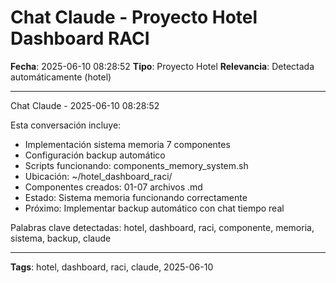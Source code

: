 # Chat Claude - Proyecto Hotel Dashboard RACI
**Fecha**: 2025-06-10 08:28:52
**Tipo**: Proyecto Hotel
**Relevancia**: Detectada automáticamente (hotel)

---

Chat Claude - 2025-06-10 08:28:52

Esta conversación incluye:
- Implementación sistema memoria 7 componentes
- Configuración backup automático
- Scripts funcionando: components_memory_system.sh
- Ubicación: ~/hotel_dashboard_raci/
- Componentes creados: 01-07 archivos .md
- Estado: Sistema memoria funcionando correctamente
- Próximo: Implementar backup automático con chat tiempo real

Palabras clave detectadas: hotel, dashboard, raci, componente, memoria, sistema, backup, claude

---

**Tags**: hotel, dashboard, raci, claude, 2025-06-10
